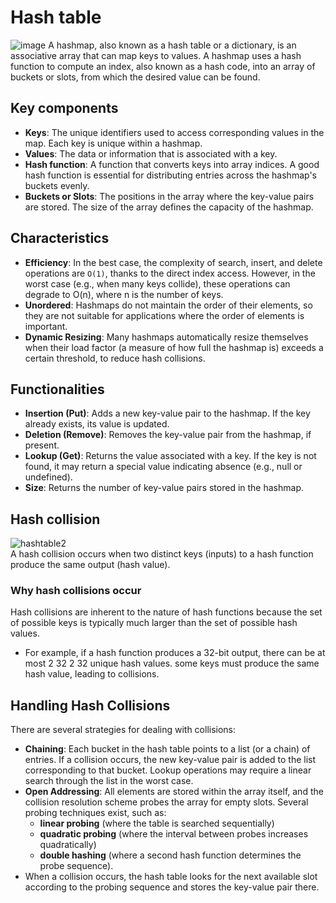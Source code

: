 # Hash table
![image](https://github.com/vacu9708/Study-records/assets/67142421/18d449db-794e-41d5-b3a4-89d2e7d3ba4a)
A hashmap, also known as a hash table or a dictionary, is an associative array that can map keys to values. A hashmap uses a hash function to compute an index, also known as a hash code, into an array of buckets or slots, from which the desired value can be found.

## Key components
- **Keys**: The unique identifiers used to access corresponding values in the map. Each key is unique within a hashmap.
- **Values**: The data or information that is associated with a key.
- **Hash function**: A function that converts keys into array indices. A good hash function is essential for distributing entries across the hashmap's buckets evenly.
- **Buckets or Slots**: The positions in the array where the key-value pairs are stored. The size of the array defines the capacity of the hashmap.

## Characteristics
- **Efficiency**: In the best case, the complexity of search, insert, and delete operations are `O(1)`, thanks to the direct index access. However, in the worst case (e.g., when many keys collide), these operations can degrade to O(n), where n is the number of keys.
- **Unordered**: Hashmaps do not maintain the order of their elements, so they are not suitable for applications where the order of elements is important.
- **Dynamic Resizing**: Many hashmaps automatically resize themselves when their load factor (a measure of how full the hashmap is) exceeds a certain threshold, to reduce hash collisions.

## Functionalities
- **Insertion (Put)**: Adds a new key-value pair to the hashmap. If the key already exists, its value is updated.
- **Deletion (Remove)**: Removes the key-value pair from the hashmap, if present.
- **Lookup (Get)**: Returns the value associated with a key. If the key is not found, it may return a special value indicating absence (e.g., null or undefined).
- **Size**: Returns the number of key-value pairs stored in the hashmap.

## Hash collision
![hashtable2](https://user-images.githubusercontent.com/67142421/148845229-92e74e37-9e50-42db-91cb-c1f49d493891.png)<br>
A hash collision occurs when two distinct keys (inputs) to a hash function produce the same output (hash value).<br>
### Why hash collisions occur
Hash collisions are inherent to the nature of hash functions because the set of possible keys is typically much larger than the set of possible hash values.<br>
- For example, if a hash function produces a 32-bit output, there can be at most 2 32 2 32 unique hash values. some keys must produce the same hash value, leading to collisions.

## Handling Hash Collisions
There are several strategies for dealing with collisions:
- **Chaining**: Each bucket in the hash table points to a list (or a chain) of entries. If a collision occurs, the new key-value pair is added to the list corresponding to that bucket. Lookup operations may require a linear search through the list in the worst case.
- **Open Addressing**: All elements are stored within the array itself, and the collision resolution scheme probes the array for empty slots. Several probing techniques exist, such as:
  - **linear probing** (where the table is searched sequentially)
  - **quadratic probing** (where the interval between probes increases quadratically)
  - **double hashing** (where a second hash function determines the probe sequence).
- When a collision occurs, the hash table looks for the next available slot according to the probing sequence and stores the key-value pair there.
